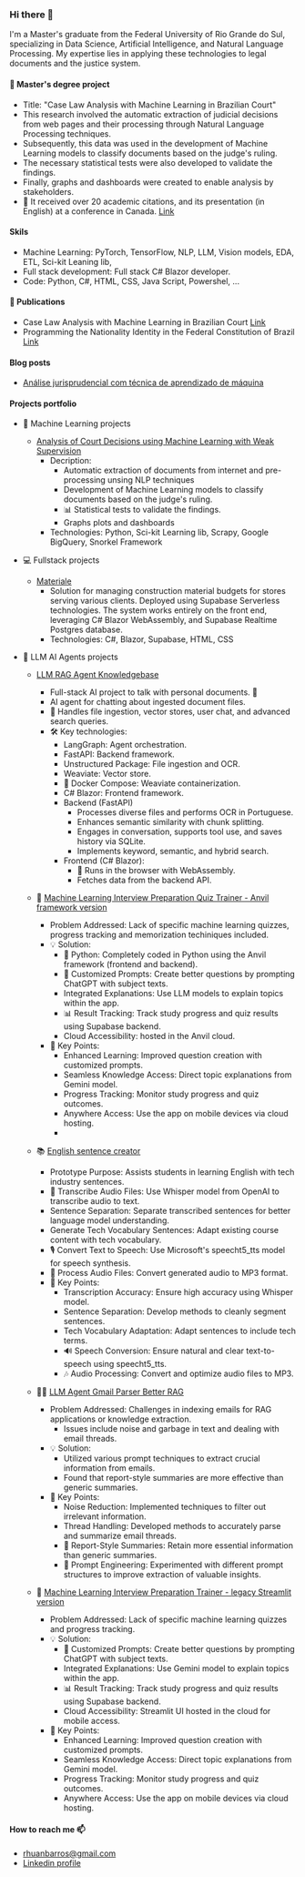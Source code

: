 ### Hi there 👋

I'm a Master's graduate from the Federal University of Rio Grande do Sul, specializing in Data Science, Artificial Intelligence, and Natural Language Processing. My expertise lies in applying these technologies to legal documents and the justice system.

#### 📖 Master's degree project 
-  Title: "Case Law Analysis with Machine Learning in Brazilian Court"
-  This research involved the automatic extraction of judicial decisions from web pages and their processing through Natural Language Processing techniques.
-  Subsequently, this data was used in the development of Machine Learning models to classify documents based on the judge's ruling.
-  The necessary statistical tests were also developed to validate the findings.
-  Finally, graphs and dashboards were created to enable analysis by stakeholders.
-  🚀 It received over 20 academic citations, and its presentation (in English) at a conference in Canada. [Link](https://scholar.google.com/citations?view_op=view_citation&hl=pt-BR&user=4yppHS4AAAAJ&citation_for_view=4yppHS4AAAAJ:u-x6o8ySG0sC)

#### Skils
-  Machine Learning: PyTorch, TensorFlow, NLP, LLM, Vision models, EDA, ETL, Sci-kit Leaning lib, 
-  Full stack development: Full stack C# Blazor developer.
-  Code: Python, C#, HTML, CSS, Java Script, Powershel, ...

#### 📖 Publications
-  Case Law Analysis with Machine Learning in Brazilian Court [Link](https://scholar.google.com/citations?view_op=view_citation&hl=pt-BR&user=4yppHS4AAAAJ&citation_for_view=4yppHS4AAAAJ:u-x6o8ySG0sC)
-  Programming the Nationality Identity in the Federal Constitution of Brazil [Link](https://scholar.google.com.br/citations?view_op=view_citation&hl=pt-BR&user=4yppHS4AAAAJ&citation_for_view=4yppHS4AAAAJ:d1gkVwhDpl0C)

#### Blog posts
-  [Análise jurisprudencial com técnica de aprendizado de máquina](https://medium.com/@rhuanbarros/an%C3%A1lise-jurisprudencial-com-t%C3%A9cnica-de-aprendizado-de-m%C3%A1quina-925a14f07325)

#### Projects portfolio
- 🧠 Machine Learning projects
    -  [Analysis of Court Decisions using Machine Learning with Weak Supervision](https://github.com/rhuanbarros/court_decisions_jurimetric_analysis)
        - Decription:
            - Automatic extraction of documents from internet and pre-processing unsing NLP techniques
            - Development of Machine Learning models to classify documents based on the judge's ruling.
            - 📊 Statistical tests to validate the findings.
            - Graphs plots and dashboards
        - Technologies: Python, Sci-kit Learning lib, Scrapy, Google BigQuery, Snorkel Framework

- 💻 Fullstack projects
    -  [Materiale](https://github.com/rhuanbarros/MaterialeShop.Admin)
        - Solution for managing construction material budgets for stores serving various clients. Deployed using Supabase Serverless technologies. The system works entirely on the front end, leveraging C# Blazor WebAssembly, and Supabase Realtime Postgres database.
        - Technologies: C#, Blazor, Supabase, HTML, CSS
          
- 🤖 LLM AI Agents projects
    - [LLM RAG Agent Knowledgebase](https://github.com/rhuanbarros/llm-rag-agent-knowledgebase)
        - Full-stack AI project to talk with personal documents. 🚀
        - AI agent for chatting about ingested document files.
        - 📁 Handles file ingestion, vector stores, user chat, and advanced search queries.
        - 🛠️ Key technologies:
            - LangGraph: Agent orchestration.
            - FastAPI: Backend framework.
            - Unstructured Package: File ingestion and OCR.
            - Weaviate: Vector store.
            - 🐳 Docker Compose: Weaviate containerization.
            - C# Blazor: Frontend framework.
            - Backend (FastAPI)
                - Processes diverse files and performs OCR in Portuguese.
                - Enhances semantic similarity with chunk splitting.
                - Engages in conversation, supports tool use, and saves history via SQLite.
                - Implements keyword, semantic, and hybrid search.
            - Frontend (C# Blazor):
                - 🚀 Runs in the browser with WebAssembly.
                - Fetches data from the backend API.
             
    - 🤖 [Machine Learning Interview Preparation Quiz Trainer - Anvil framework version](https://github.com/rhuanbarros/quiz-study-trainer)
        - Problem Addressed: Lack of specific machine learning quizzes, progress tracking and memorization techiniques included.
        - 💡 Solution:
          - 🐍 Python: Completely coded in Python using the Anvil framework (frontend and backend).
          - 📝 Customized Prompts: Create better questions by prompting ChatGPT with subject texts.
          - Integrated Explanations: Use LLM models to explain topics within the app.
          - 📊 Result Tracking: Track study progress and quiz results using Supabase backend.
          - Cloud Accessibility: hosted in the Anvil cloud.
        - 🔑 Key Points:
          - Enhanced Learning: Improved question creation with customized prompts.
          - Seamless Knowledge Access: Direct topic explanations from Gemini model.
          - Progress Tracking: Monitor study progress and quiz outcomes.
          - Anywhere Access: Use the app on mobile devices via cloud hosting.
          - 
    - 📚 [English sentence creator](https://github.com/rhuanbarros/llm-english-study-audio-sentece-creator)
        - Prototype Purpose: Assists students in learning English with tech industry sentences.
        - 📝 Transcribe Audio Files: Use Whisper model from OpenAI to transcribe audio to text.
        - Sentence Separation: Separate transcribed sentences for better language model understanding.
        - Generate Tech Vocabulary Sentences: Adapt existing course content with tech vocabulary.
        - 🎙️ Convert Text to Speech: Use Microsoft's speecht5_tts model for speech synthesis.
        - 🎵 Process Audio Files: Convert generated audio to MP3 format.
        - 🔑 Key Points:
          - Transcription Accuracy: Ensure high accuracy using Whisper model.
          - Sentence Separation: Develop methods to cleanly segment sentences.
          - Tech Vocabulary Adaptation: Adapt sentences to include tech terms.
          - 🔊 Speech Conversion: Ensure natural and clear text-to-speech using speecht5_tts.
          - 🎶 Audio Processing: Convert and optimize audio files to MP3.

    - 📧🤖 [LLM Agent Gmail Parser Better RAG](https://github.com/rhuanbarros/llm-agent-gmail_parser-better-rag)
        - Problem Addressed: Challenges in indexing emails for RAG applications or knowledge extraction.
            - Issues include noise and garbage in text and dealing with email threads.
        - 💡 Solution:
            - Utilized various prompt techniques to extract crucial information from emails.
            - Found that report-style summaries are more effective than generic summaries.
        - 🌟 Key Points:
            - Noise Reduction: Implemented techniques to filter out irrelevant information.
            - Thread Handling: Developed methods to accurately parse and summarize email threads.
            - 📝 Report-Style Summaries: Retain more essential information than generic summaries.
            - 🔧 Prompt Engineering: Experimented with different prompt structures to improve extraction of valuable insights.

    - 🤖 [Machine Learning Interview Preparation Trainer - legacy Streamlit version](https://github.com/rhuanbarros/llm-quiz-creator-streamlitapp-trainer)
        - Problem Addressed: Lack of specific machine learning quizzes and progress tracking.
        - 💡 Solution:
          - 📝 Customized Prompts: Create better questions by prompting ChatGPT with subject texts.
          - Integrated Explanations: Use Gemini model to explain topics within the app.
          - 📊 Result Tracking: Track study progress and quiz results using Supabase backend.
          - Cloud Accessibility: Streamlit UI hosted in the cloud for mobile access.
        - 🔑 Key Points:
          - Enhanced Learning: Improved question creation with customized prompts.
          - Seamless Knowledge Access: Direct topic explanations from Gemini model.
          - Progress Tracking: Monitor study progress and quiz outcomes.
          - Anywhere Access: Use the app on mobile devices via cloud hosting.

#### How to reach me 📫
-  rhuanbarros@gmail.com
-  [Linkedin profile](https://www.linkedin.com/in/rhuan-barros-87a8aa5/)
